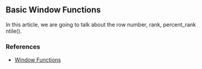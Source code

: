 ## Basic Window Functions 

In this article, we are going to talk about the row number, rank, percent_rank ntile().


###  References
- [Window Functions](https://spark.apache.org/docs/latest/api/python/reference/pyspark.sql/functions.html#window-functions)